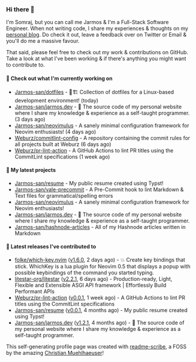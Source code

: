 ### Hi there 👋

I'm Somraj, but you can call me Jarmos & I'm a Full-Stack Software Engineer. When not writing code, I share my experiences & thoughts on my [personal blog](https://jarmos.vercel.app). Do check it out, leave a feedback over on Twitter or Email & you'll do me a massive favour.

That said, please feel free to check out my work & contributions on GitHub. Take a look at what I've been working & if there's anything you might want to contribute to.

#### 👷 Check out what I'm currently working on

- [Jarmos-san/dotfiles](https://github.com/Jarmos-san/dotfiles) - 👷🏗️ Collection of dotfiles for a Linux-based development environment! (today)
- [Jarmos-san/jarmos.dev](https://github.com/Jarmos-san/jarmos.dev) - 👨 The source code of my personal website where I share my knowledge &amp; experience as a self-taught programmer. (3 days ago)
- [Jarmos-san/neovimulus](https://github.com/Jarmos-san/neovimulus) - A sanely minimal configuration framework for Neovim enthusiasts! (4 days ago)
- [Weburz/commitlint-config](https://github.com/Weburz/commitlint-config) - A repository containing the commit rules for all projects built at Weburz (6 days ago)
- [Weburz/pr-lint-action](https://github.com/Weburz/pr-lint-action) - A GitHub Actions to lint PR titles using the CommitLint specifications (1 week ago)

#### 🌱 My latest projects

- [Jarmos-san/resume](https://github.com/Jarmos-san/resume) - My public resume created using Typst!
- [Jarmos-san/vale-precommit](https://github.com/Jarmos-san/vale-precommit) - A Pre-Commit hook to lint Markdown &amp; Text files for grammatical/spelling errors
- [Jarmos-san/neovimulus](https://github.com/Jarmos-san/neovimulus) - A sanely minimal configuration framework for Neovim enthusiasts!
- [Jarmos-san/jarmos.dev](https://github.com/Jarmos-san/jarmos.dev) - 👨 The source code of my personal website where I share my knowledge &amp; experience as a self-taught programmer.
- [Jarmos-san/hashnode-articles](https://github.com/Jarmos-san/hashnode-articles) - All of my Hashnode articles written in Markdown

#### 🔭 Latest releases I've contributed to

- [folke/which-key.nvim](https://github.com/folke/which-key.nvim) ([v1.6.0](https://github.com/folke/which-key.nvim/releases/tag/v1.6.0), 2 days ago) - 💥   Create key bindings that stick. WhichKey is a lua plugin for Neovim 0.5 that displays a popup with possible keybindings of the command you started typing.
- [litestar-org/litestar](https://github.com/litestar-org/litestar) ([v2.2.1](https://github.com/litestar-org/litestar/releases/tag/v2.2.1), 6 days ago) - Production-ready, Light, Flexible and Extensible ASGI API framework | Effortlessly Build Performant APIs
- [Weburz/pr-lint-action](https://github.com/Weburz/pr-lint-action) ([v0.0.1](https://github.com/Weburz/pr-lint-action/releases/tag/v0.0.1), 1 week ago) - A GitHub Actions to lint PR titles using the CommitLint specifications
- [Jarmos-san/resume](https://github.com/Jarmos-san/resume) ([v0.0.1](https://github.com/Jarmos-san/resume/releases/tag/v0.0.1), 4 months ago) - My public resume created using Typst!
- [Jarmos-san/jarmos.dev](https://github.com/Jarmos-san/jarmos.dev) ([v1.2.1](https://github.com/Jarmos-san/jarmos.dev/releases/tag/v1.2.1), 4 months ago) - 👨 The source code of my personal website where I share my knowledge &amp; experience as a self-taught programmer.

This self-generating profile page was created with [readme-scribe](https://github.com/muesli/readme-scribe), a FOSS by the amazing [Christian Muehlhaeuser](https://github.com/muesli)!
